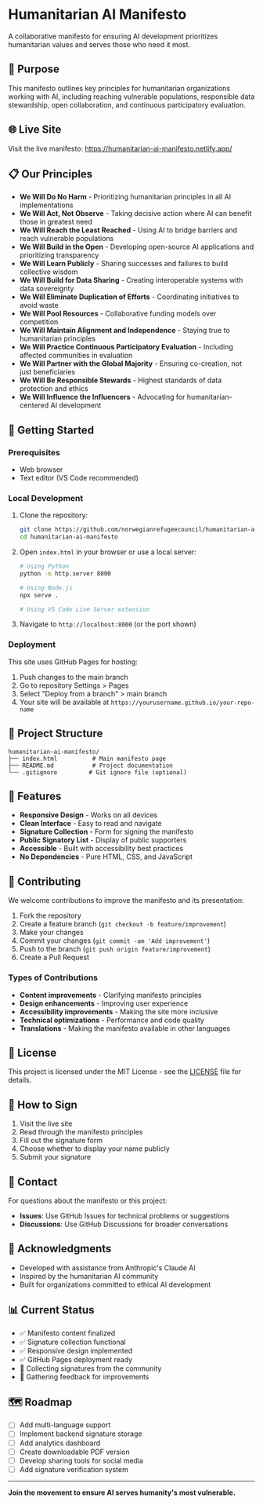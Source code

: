 # Humanitarian AI Manifesto

A collaborative manifesto for ensuring AI development prioritizes humanitarian values and serves those who need it most.

## 🎯 Purpose

This manifesto outlines key principles for humanitarian organizations working with AI, including reaching vulnerable populations, responsible data stewardship, open collaboration, and continuous participatory evaluation.

## 🌐 Live Site

Visit the live manifesto: https://humanitarian-ai-manifesto.netlify.app/

## 📋 Our Principles

- **We Will Do No Harm** - Prioritizing humanitarian principles in all AI implementations
- **We Will Act, Not Observe** - Taking decisive action where AI can benefit those in greatest need
- **We Will Reach the Least Reached** - Using AI to bridge barriers and reach vulnerable populations
- **We Will Build in the Open** - Developing open-source AI applications and prioritizing transparency
- **We Will Learn Publicly** - Sharing successes and failures to build collective wisdom
- **We Will Build for Data Sharing** - Creating interoperable systems with data sovereignty
- **We Will Eliminate Duplication of Efforts** - Coordinating initiatives to avoid waste
- **We Will Pool Resources** - Collaborative funding models over competition
- **We Will Maintain Alignment and Independence** - Staying true to humanitarian principles
- **We Will Practice Continuous Participatory Evaluation** - Including affected communities in evaluation
- **We Will Partner with the Global Majority** - Ensuring co-creation, not just beneficiaries
- **We Will Be Responsible Stewards** - Highest standards of data protection and ethics
- **We Will Influence the Influencers** - Advocating for humanitarian-centered AI development

## 🚀 Getting Started

### Prerequisites
- Web browser
- Text editor (VS Code recommended)

### Local Development
1. Clone the repository:
   ```bash
   git clone https://github.com/norwegianrefugeecouncil/humanitarian-ai-manifesto.git
   cd humanitarian-ai-manifesto
   ```

2. Open `index.html` in your browser or use a local server:
   ```bash
   # Using Python
   python -m http.server 8000
   
   # Using Node.js
   npx serve .
   
   # Using VS Code Live Server extension
   ```

3. Navigate to `http://localhost:8000` (or the port shown)

### Deployment
This site uses GitHub Pages for hosting:

1. Push changes to the main branch
2. Go to repository Settings > Pages
3. Select "Deploy from a branch" > main branch
4. Your site will be available at `https://yourusername.github.io/your-repo-name`

## 📁 Project Structure

```
humanitarian-ai-manifesto/
├── index.html          # Main manifesto page
├── README.md           # Project documentation
└── .gitignore         # Git ignore file (optional)
```

## 🎨 Features

- **Responsive Design** - Works on all devices
- **Clean Interface** - Easy to read and navigate
- **Signature Collection** - Form for signing the manifesto
- **Public Signatory List** - Display of public supporters
- **Accessible** - Built with accessibility best practices
- **No Dependencies** - Pure HTML, CSS, and JavaScript

## 🤝 Contributing

We welcome contributions to improve the manifesto and its presentation:

1. Fork the repository
2. Create a feature branch (`git checkout -b feature/improvement`)
3. Make your changes
4. Commit your changes (`git commit -am 'Add improvement'`)
5. Push to the branch (`git push origin feature/improvement`)
6. Create a Pull Request

### Types of Contributions
- **Content improvements** - Clarifying manifesto principles
- **Design enhancements** - Improving user experience
- **Accessibility improvements** - Making the site more inclusive
- **Technical optimizations** - Performance and code quality
- **Translations** - Making the manifesto available in other languages

## 📄 License

This project is licensed under the MIT License - see the [LICENSE](LICENSE) file for details.

## 🌟 How to Sign

1. Visit the live site
2. Read through the manifesto principles
3. Fill out the signature form
4. Choose whether to display your name publicly
5. Submit your signature

## 💬 Contact

For questions about the manifesto or this project:

- **Issues**: Use GitHub Issues for technical problems or suggestions
- **Discussions**: Use GitHub Discussions for broader conversations

## 🙏 Acknowledgments

- Developed with assistance from Anthropic's Claude AI
- Inspired by the humanitarian AI community
- Built for organizations committed to ethical AI development

## 📊 Current Status

- ✅ Manifesto content finalized
- ✅ Signature collection functional
- ✅ Responsive design implemented
- ✅ GitHub Pages deployment ready
- 🔄 Collecting signatures from the community
- 🔄 Gathering feedback for improvements

## 🗺️ Roadmap

- [ ] Add multi-language support
- [ ] Implement backend signature storage
- [ ] Add analytics dashboard
- [ ] Create downloadable PDF version
- [ ] Develop sharing tools for social media
- [ ] Add signature verification system

---

**Join the movement to ensure AI serves humanity's most vulnerable.**
